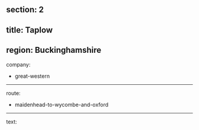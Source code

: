 section: 2
----
title: Taplow
----
region: Buckinghamshire
----
company:
- great-western
----
route:
- maidenhead-to-wycombe-and-oxford
----
text:
